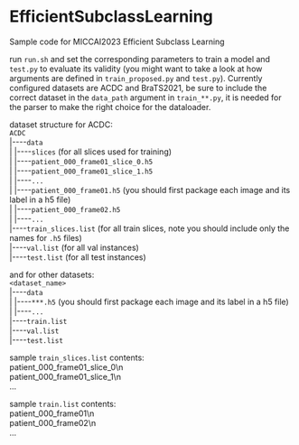 # EfficientSubclassLearning
Sample code for MICCAI2023 Efficient Subclass Learning

run `run.sh` and set the corresponding parameters to train a model and `test.py` to evaluate its validity (you might want to take a look at how arguments are defined in `train_proposed.py` and `test.py`). Currently configured datasets are ACDC and BraTS2021, be sure to include the correct dataset in the `data_path` argument in `train_**.py`, it is needed for the parser to make the right choice for the dataloader.

dataset structure for ACDC:  
`ACDC`  
  |----`data`  
  |       |----`slices` (for all slices used for training)  
  |               |----`patient_000_frame01_slice_0.h5`  
  |               |----`patient_000_frame01_slice_1.h5`  
  |               |----`...`  
  |       |----`patient_000_frame01.h5` (you should first package each image and its label in a h5 file)  
  |       |----`patient_000_frame02.h5`  
  |       |----`...`  
  |----`train_slices.list` (for all train slices, note you should include only the names for `.h5` files)  
  |----`val.list` (for all val instances)  
  |----`test.list` (for all test instances)  

and for other datasets:  
`<dataset_name>`  
  |----`data`  
  |     |----`***.h5` (you should first package each image and its label in a h5 file)  
  |     |----`...`   
  |----`train.list`  
  |----`val.list`  
  |----`test.list`  

sample `train_slices.list` contents:<br />
patient_000_frame01_slice_0\n<br />
patient_000_frame01_slice_1\n<br />
...

sample `train.list` contents:<br />
patient_000_frame01\n<br />
patient_000_frame02\n<br />
...
